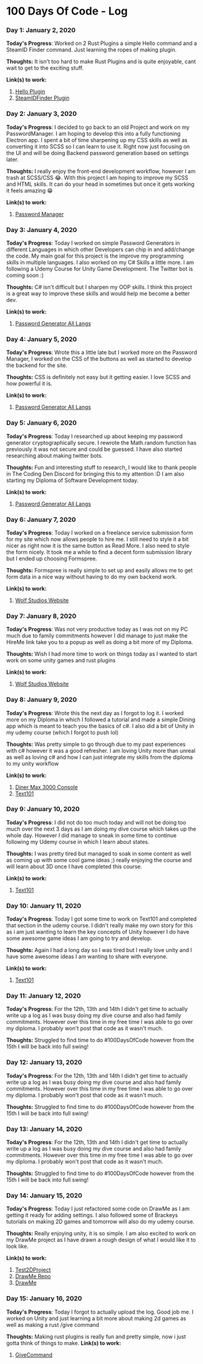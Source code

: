 # 100 Days Of Code - Log

### Day 1: January 2, 2020
**Today's Progress**: Worked on 2 Rust Plugins a simple Hello command and a SteamID Finder command. Just learning the ropes of making plugin.

**Thoughts:** It isn't too hard to make Rust Plugins and is quite enjoyable, cant wait to get to the exciting stuff.

**Link(s) to work:** 
1. [Hello Plugin](https://github.com/Wolfleader101/RustTestPlugin)
2. [SteamIDFinder Plugin](https://github.com/Wolfleader101/SteamIDFinder)


### Day 2: January 3, 2020
**Today's Progress**: I decided to go back to an old Project and work on my PasswordManager. I am hoping to develop this into a fully functioning Electron app. I spent a bit of time sharpening up my CSS skills as well as converting it into SCSS so I can learn to use it. Right now just focusing on the UI and will be doing Backend password generation based on settings later.

**Thoughts:** I really enjoy the front-end development workflow, however I am trash at SCSS/CSS 😂. With this project I am hoping to improve my SCSS and HTML skills. It can do your head in sometimes but once it gets working it feels amazing 😁

**Link(s) to work:** 
1. [Password Manager](https://github.com/Wolfleader101/PasswordManager)


### Day 3: January 4, 2020
**Today's Progress**: Today I worked on simple Password Generators in different Languages in which other Developers can chip in and add/change the code. My main goal for this project is the improve my programming skills in multiple languages. 
I also worked on my C# Skills a little more. I am following a Udemy Course for Unity Game Development. The Twitter bot is coming soon :)

**Thoughts:** C# isn't difficult but I sharpen my OOP skills. I think this project is a great way to improve these skills and would help me become a better dev.

**Link(s) to work:** 
1. [Password Generator All Langs](https://github.com/Wolfleader101/Password-Generator-All-Langs)

### Day 4: January 5, 2020
**Today's Progress**: Wrote this a little late but I worked more on the Password Manager, I worked on the CSS of the buttons as well as started to develop the backend for the site.

**Thoughts:** CSS is definitely not easy but it getting easier. I love SCSS and how powerful it is.

**Link(s) to work:** 
1. [Password Generator All Langs](https://github.com/Wolfleader101/Password-Generator-All-Langs)


### Day 5: January 6, 2020
**Today's Progress**: Today I researched up about keeping my password generator cryptographically secure. I rewrote the Math.random function has previously it was not secure and could be guessed. I have also started researching about making twitter bots.

**Thoughts:** Fun and interesting stuff to research, I would like to thank people in The Coding Den Discord for bringing this to my attention :D 
I am also starting my Diploma of Software Development today.

**Link(s) to work:** 
1. [Password Generator All Langs](https://github.com/Wolfleader101/Password-Generator-All-Langs)

### Day 6: January 7, 2020
**Today's Progress**: Today I worked on a freelance service submission form for my site which now allows people to hire me. I still need to style it a bit nicer as right now it is the same button as Read More. I also need to style the form nicely. It took me a while to find a decent form submission library but I ended up choosing Formspree.

**Thoughts:** Formspree is really simple to set up and easily allows me to get form data in a nice way without having to do my own backend work.

**Link(s) to work:** 
1. [Wolf Studios Website](https://github.com/Wolfleader101/Wolfleader101.github.io)

### Day 7: January 8, 2020
**Today's Progress**: Was not very productive today as I was not on my PC much due to family commitments however I did manage to just make the HireMe link take you to a popup as well as doing a bit more of my Diploma.

**Thoughts:** Wish I had more time to work on things today as I wanted to start work on some unity games and rust plugins

**Link(s) to work:** 
1. [Wolf Studios Website](https://github.com/Wolfleader101/Wolfleader101.github.io)

### Day 8: January 9, 2020
**Today's Progress**: Wrote this the next day as I forgot to log it. I worked more on my Diploma in which I followed a tutorial and made a simple Dining app which is meant to teach you the basics of c#. I also did a bit of Unity in my udemy course (which I forgot to push lol)

**Thoughts:** Was pretty simple to go through due to my past experiences with c# however it was a good refresher. I am loving Unity more than unreal as well as loving c# and how I can just integrate my skills from the diploma to my unity workflow

**Link(s) to work:** 
1. [Diner Max 3000 Console](https://github.com/Wolfleader101/DinerMax3000Console)
2. [Text101](https://github.com/Wolfleader101/Text101)

### Day 9: January 10, 2020
**Today's Progress**: I did not do too much today and will not be doing too much over the next 3 days as I am doing my dive course which takes up the whole day. However I did manage to sneak in some time to continue following my Udemy course in which I learn about states.

**Thoughts:** I was pretty tired but managed to soak in some content as well as coming up with some cool game ideas ;) really enjoying the course and will learn about 3D once I have completed this course.

**Link(s) to work:** 
1. [Text101](https://github.com/Wolfleader101/Text101)

### Day 10: January 11, 2020
**Today's Progress**: Today I got some time to work on Text101 and completed that section in the udemy course. I didn't really make my own story for this as i am just wanting to learn the key concepts of Unity however I do have some awesome game ideas I am going to try and develop.

**Thoughts:** Again I had a long day so I was tired but I really love unity and I have some awesome ideas I am wanting to share with everyone.

**Link(s) to work:** 
1. [Text101](https://github.com/Wolfleader101/Text101)

### Day 11: January 12, 2020
**Today's Progress**: For the 12th, 13th and 14th I didn't get time to actually write up a log as I was busy doing my dive course and also had family commitments. However over this time in my free time I was able to go over my diploma. I probably won't post that code as it wasn't much.

**Thoughts:** Struggled to find time to do #100DaysOfCode however from the 15th I will be back into full swing!

### Day 12: January 13, 2020
**Today's Progress**: For the 12th, 13th and 14th I didn't get time to actually write up a log as I was busy doing my dive course and also had family commitments. However over this time in my free time I was able to go over my diploma. I probably won't post that code as it wasn't much.

**Thoughts:** Struggled to find time to do #100DaysOfCode however from the 15th I will be back into full swing!

### Day 13: January 14, 2020
**Today's Progress**: For the 12th, 13th and 14th I didn't get time to actually write up a log as I was busy doing my dive course and also had family commitments. However over this time in my free time I was able to go over my diploma. I probably won't post that code as it wasn't much.

**Thoughts:** Struggled to find time to do #100DaysOfCode however from the 15th I will be back into full swing!

### Day 14: January 15, 2020
**Today's Progress**: Today I just refactored some code on DrawMe as I am getting it ready for adding settings. I also followed some of Brackeys tutorials on making 2D games and tomorrow will also do my udemy course.

**Thoughts:** Really enjoying unity, it is so simple. I am also excited to work on my DrawMe project as I have drawn a rough design of what I would like it to look like.

**Link(s) to work:** 
1. [Test2DProject](https://github.com/Wolfleader101/Test2DProject)
2. [DrawMe Repo](https://github.com/Wolfleader101/DrawMe)
3.  [DrawMe](https://drawme.wolfstudios.dev/)

### Day 15: January 16, 2020
**Today's Progress**: Today I forgot to actually upload the log. Good job me. I worked on Unity and just learning a bit more about making 2d games as well as making a rust /give command

**Thoughts:** Making rust plugins is really fun and pretty simple, now i just gotta think of things to make.
**Link(s) to work:** 
1. [GiveCommand](https://github.com/Wolfleader101/GiveCMD)